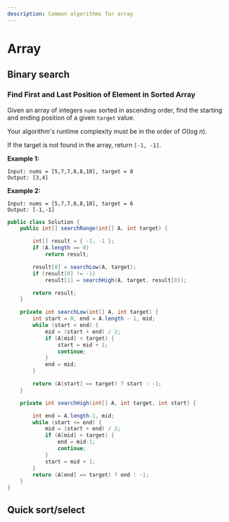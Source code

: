```yaml
---
description: Common algorithms for array
---
```


# Array

## Binary search

### Find First and Last Position of Element in Sorted Array

Given an array of integers `nums` sorted in ascending order, find the starting and ending position of a given `target` value.

Your algorithm's runtime complexity must be in the order of _O_\(log _n_\).

If the target is not found in the array, return `[-1, -1]`.

**Example 1:**

```text
Input: nums = [5,7,7,8,8,10], target = 8
Output: [3,4]
```

**Example 2:**

```text
Input: nums = [5,7,7,8,8,10], target = 6
Output: [-1,-1]
```

```java
public class Solution {
    public int[] searchRange(int[] A, int target) {

		int[] result = { -1, -1 };
		if (A.length == 0)
			return result;

		result[0] = searchLow(A, target);
		if (result[0] != -1)
			result[1] = searchHigh(A, target, result[0]);

		return result;
	}

	private int searchLow(int[] A, int target) {
		int start = 0, end = A.length - 1, mid;
		while (start < end) {
			mid = (start + end) / 2;
			if (A[mid] < target) {
				start = mid + 1;
				continue;
			}
			end = mid;
		}

		return (A[start] == target) ? start : -1;
	}

	private int searchHigh(int[] A, int target, int start) {

		int end = A.length-1, mid;
		while (start <= end) {
			mid = (start + end) / 2;
			if (A[mid] > target) {
				end = mid-1;
				continue;
			}
			start = mid + 1;
		}
		return (A[end] == target) ? end : -1;
	}
}
```

## Quick sort/select

